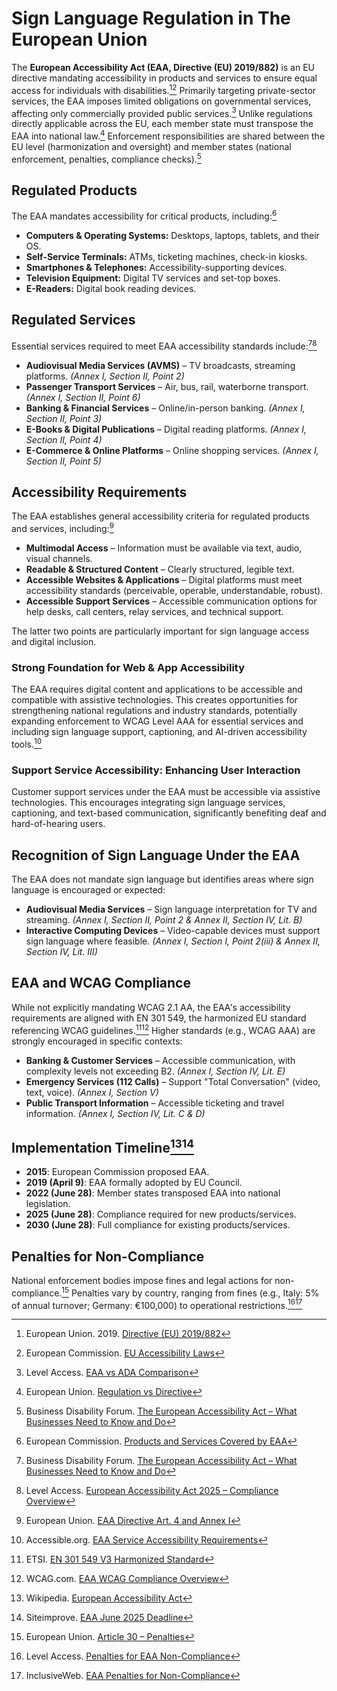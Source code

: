 # Sign Language Regulation in The European Union

The **European Accessibility Act (EAA, Directive (EU) 2019/882)** is an EU directive mandating accessibility in products and services to ensure equal access for individuals with disabilities.[^eaa-directive][^eu-accessibility-laws]
Primarily targeting private-sector services, the EAA imposes limited obligations on governmental services, affecting only commercially provided public services.[^eaa-vs-ada]
Unlike regulations directly applicable across the EU, each member state must transpose the EAA into national law.[^eu-directive-vs-regulation]
Enforcement responsibilities are shared between the EU level (harmonization and oversight) and member states (national enforcement, penalties, compliance checks).[^eaa-business-disability]

[^eaa-directive]: European Union. 2019. [Directive (EU) 2019/882](https://eur-lex.europa.eu/legal-content/EN/TXT/HTML/?uri=CELEX:32019L0882#tit_1)

[^eu-accessibility-laws]: European Commission. [EU Accessibility Laws](https://ec.europa.eu/social/main.jsp?catId=1202)

[^eaa-vs-ada]: Level Access. [EAA vs ADA Comparison](https://www.levelaccess.com/blog/eaa-vs-ada/#:~:text=The%20EAA%20was%20enacted%20more,of%20digital%20products%20and%20services)

[^eu-directive-vs-regulation]: European Union. [Regulation vs Directive](https://european-union.europa.eu/institutions-law-budget/law/types-legislation_en)

[^eaa-business-disability]: Business Disability Forum. [The European Accessibility Act – What Businesses Need to Know and Do](https://businessdisabilityforum.org.uk/resource/the-european-accessibility-act-eaa-what-businesses-need-to-know-and-do/)

## Regulated Products

The EAA mandates accessibility for critical products, including:[^eu-eaa-products]

- **Computers & Operating Systems:** Desktops, laptops, tablets, and their OS.
- **Self-Service Terminals:** ATMs, ticketing machines, check-in kiosks.
- **Smartphones & Telephones:** Accessibility-supporting devices.
- **Television Equipment:** Digital TV services and set-top boxes.
- **E-Readers:** Digital book reading devices.

[^eu-eaa-products]: European Commission. [Products and Services Covered by EAA](https://commission.europa.eu/strategy-and-policy/policies/justice-and-fundamental-rights/disability/union-equality-strategy-rights-persons-disabilities-2021-2030/european-accessibility-act_en#:~:text=Products%20and%20services%20covered,-The%20European%20accessibility&text=The%20Commission%20consulted%20stakeholders%20and,ticketing%20and%20check%2Din%20machines)

## Regulated Services

Essential services required to meet EAA accessibility standards include:[^eaa-business-disability][^level-access-eaa-2025]

- **Audiovisual Media Services (AVMS)** – TV broadcasts, streaming platforms. _(Annex I, Section II, Point 2)_
- **Passenger Transport Services** – Air, bus, rail, waterborne transport. _(Annex I, Section II, Point 6)_
- **Banking & Financial Services** – Online/in-person banking. _(Annex I, Section II, Point 3)_
- **E-Books & Digital Publications** – Digital reading platforms. _(Annex I, Section II, Point 4)_
- **E-Commerce & Online Platforms** – Online shopping services. _(Annex I, Section II, Point 5)_

[^level-access-eaa-2025]: Level Access. [European Accessibility Act 2025 – Compliance Overview](https://www.levelaccess.com/compliance-overview/european-accessibility-act-eaa/)

## Accessibility Requirements

The EAA establishes general accessibility criteria for regulated products and services, including:[^eaa-annex-i]

- **Multimodal Access** – Information must be available via text, audio, visual channels.
- **Readable & Structured Content** – Clearly structured, legible text.
- **Accessible Websites & Applications** – Digital platforms must meet accessibility standards (perceivable, operable, understandable, robust).
- **Accessible Support Services** – Accessible communication options for help desks, call centers, relay services, and technical support.

The latter two points are particularly important for sign language access and digital inclusion.

[^eaa-annex-i]: European Union. [EAA Directive Art. 4 and Annex I](https://eur-lex.europa.eu/legal-content/EN/TXT/HTML/?uri=CELEX:32019L0882#anx_I)

### Strong Foundation for Web & App Accessibility

The EAA requires digital content and applications to be accessible and compatible with assistive technologies. This creates opportunities for strengthening national regulations and industry standards, potentially expanding enforcement to WCAG Level AAA for essential services and including sign language support, captioning, and AI-driven accessibility tools.[^accessible-org]

[^accessible-org]: Accessible.org. [EAA Service Accessibility Requirements](https://accessible.org/eaa-service-accessibility-requirements/)

### Support Service Accessibility: Enhancing User Interaction

Customer support services under the EAA must be accessible via assistive technologies. This encourages integrating sign language services, captioning, and text-based communication, significantly benefiting deaf and hard-of-hearing users.

## Recognition of Sign Language Under the EAA

The EAA does not mandate sign language but identifies areas where sign language is encouraged or expected:

- **Audiovisual Media Services** – Sign language interpretation for TV and streaming. _(Annex I, Section II, Point 2 & Annex II, Section IV, Lit. B)_
- **Interactive Computing Devices** – Video-capable devices must support sign language where feasible. _(Annex I, Section I, Point 2(iii) & Annex II, Section IV, Lit. III)_

## EAA and WCAG Compliance

While not explicitly mandating WCAG 2.1 AA, the EAA's accessibility requirements are aligned with EN 301 549, the harmonized EU standard referencing WCAG guidelines.[^en-301-549][^wcag-eaa-compliance]
Higher standards (e.g., WCAG AAA) are strongly encouraged in specific contexts:

- **Banking & Customer Services** – Accessible communication, with complexity levels not exceeding B2. _(Annex I, Section IV, Lit. E)_
- **Emergency Services (112 Calls)** – Support "Total Conversation" (video, text, voice). _(Annex I, Section V)_
- **Public Transport Information** – Accessible ticketing and travel information. _(Annex I, Section IV, Lit. C & D)_

[^en-301-549]: ETSI. [EN 301 549 V3 Harmonized Standard](https://www.etsi.org/human-factors-accessibility/en-301-549-v3-the-harmonized-european-standard-for-ict-accessibility)

[^wcag-eaa-compliance]: WCAG.com. [EAA WCAG Compliance Overview](<https://www.wcag.com/compliance/european-accessibility-act/#:~:text=The%20European%20Accessibility%20Act%20(EAA)%20is%20a%20landmark%20European%20Union,requirements%20across%20EU%20Member%20States>)

## Implementation Timeline[^eaa-wiki][^siteimprove-timeline]

- **2015**: European Commission proposed EAA.
- **2019 (April 9)**: EAA formally adopted by EU Council.
- **2022 (June 28)**: Member states transposed EAA into national legislation.
- **2025 (June 28)**: Compliance required for new products/services.
- **2030 (June 28)**: Full compliance for existing products/services.

[^eaa-wiki]: Wikipedia. [European Accessibility Act](https://en.wikipedia.org/wiki/European_Accessibility_Act)

[^siteimprove-timeline]: Siteimprove. [EAA June 2025 Deadline](https://www.siteimprove.com/blog/european-accessibility-act-what-june-2025-deadline-means/#:~:text=What's%20the%20timeline%20for%20the,the%20law%20will%20be%20enforced)

## Penalties for Non-Compliance

National enforcement bodies impose fines and legal actions for non-compliance.[^eaa-article-30] Penalties vary by country, ranging from fines (e.g., Italy: 5% of annual turnover; Germany: €100,000) to operational restrictions.[^level-access-penalties][^inclusiveweb-penalties]

[^eaa-article-30]: European Union. [Article 30 – Penalties](https://eur-lex.europa.eu/legal-content/EN/TXT/PDF/?uri=CELEX:32019L0882)

[^level-access-penalties]: Level Access. [Penalties for EAA Non-Compliance](https://www.levelaccess.com/blog/penalties-for-eaa-non-compliance/)

[^inclusiveweb-penalties]: InclusiveWeb. [EAA Penalties for Non-Compliance](https://www.inclusiveweb.co/accessibility-resources/understanding-the-european-accessibility-act-and-its-penalties-for-non-compliance/)
